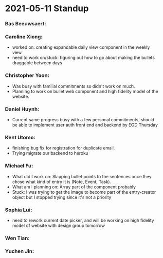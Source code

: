# 2021-05-11 Standup

### **Bas Beeuwsaert:**

### **Caroline Xiong:**
- worked on: creating expandable daily view component in the weekly view
- need to work on/stuck: figuring out how to go about making the bullets draggable between days

### **Christopher Yoon:**
- Was busy with familial commitments so didn't work on much.
- Planning to work on bullet web component and high fidelity model of the website.

### **Daniel Huynh:**
- Current same progress busy with a few personal commitments, should be able to implement user auth front end and backend by EOD Thursday

### **Kent Utomo:**
- finishing bug fix for registration for duplicate email.
- Trying migrate our backend to heroku

### **Michael Fu:**
- What did I work on: Slapping bullet points to the sentences once they chose what kind of entry it is (Note, Event, Task).
- What am I planning on: Array part of the component probably
- Stuck: I was trying to get the image to become part of the entry-creator object but I stopped trying since it's not a priority

### **Sophia Lui:**
- need to rework current date picker, and will be working on high fidelity model of website with design group tomorrow

### **Wen Tian:**

### **Yuchen Jin:**